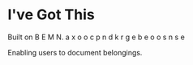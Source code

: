 # I've Got This

Built on B E M N.
         a x o o
         c p n d
         k r g e
         b e o
         o s
         n s
         e

Enabling users to document belongings.